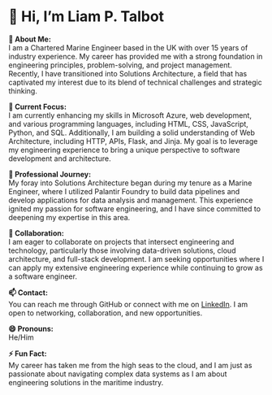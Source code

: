 # 👋 Hi, I’m Liam P. Talbot

**👀 About Me:**  
I am a Chartered Marine Engineer based in the UK with over 15 years of industry experience. My career has provided me with a strong foundation in engineering principles, problem-solving, and project management. Recently, I have transitioned into Solutions Architecture, a field that has captivated my interest due to its blend of technical challenges and strategic thinking.

**🌱 Current Focus:**  
I am currently enhancing my skills in Microsoft Azure, web development, and various programming languages, including HTML, CSS, JavaScript, Python, and SQL. Additionally, I am building a solid understanding of Web Architecture, including HTTP, APIs, Flask, and Jinja. My goal is to leverage my engineering experience to bring a unique perspective to software development and architecture.

**💼 Professional Journey:**  
My foray into Solutions Architecture began during my tenure as a Marine Engineer, where I utilized Palantir Foundry to build data pipelines and develop applications for data analysis and management. This experience ignited my passion for software engineering, and I have since committed to deepening my expertise in this area.

**💞️ Collaboration:**  
I am eager to collaborate on projects that intersect engineering and technology, particularly those involving data-driven solutions, cloud architecture, and full-stack development. I am seeking opportunities where I can apply my extensive engineering experience while continuing to grow as a software engineer.

**📫 Contact:**  
You can reach me through GitHub or connect with me on [LinkedIn](#). I am open to networking, collaboration, and new opportunities.

**😄 Pronouns:**  
He/Him

**⚡ Fun Fact:**  
My career has taken me from the high seas to the cloud, and I am just as passionate about navigating complex data systems as I am about engineering solutions in the maritime industry.

